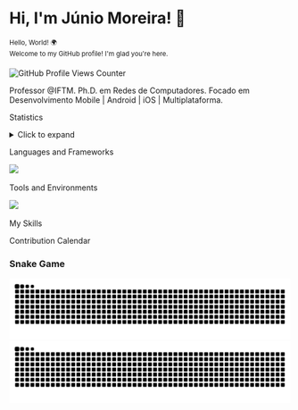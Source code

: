 # Hi, I'm Júnio Moreira! 👋

<sup>Hello, World! 🌍  
Welcome to my GitHub profile! I'm glad you're here.</sup>

![GitHub Profile Views Counter](https://komarev.com/ghpvc/?username=Junio-Moreira&color=blue)

Professor @IFTM. Ph.D. em Redes de Computadores. Focado em Desenvolvimento Mobile | Android | iOS | Multiplataforma.

Statistics
<details>
  <summary>Click to expand</summary>

  ![Suas Estatísticas GitHub](https://github-readme-stats.vercel.app/api?username=Junio-Moreira&show_icons=true&theme=transparent)
  
  ![Linguagens mais usadas](https://github-readme-stats.vercel.app/api/top-langs/?username=Junio-Moreira&layout=compact)

  [![Top Langs](https://github-readme-stats.vercel.app/api/top-langs/?username=Junio-Moreira&langs_count=8&layout=donut&hide=html,css,fluent,scss,stylus&theme=transparent)](https://github.com/anuraghazra/github-readme-stats)

[![GitHub Streak](https://streak-stats.demolab.com?user=Junio-Moreira&theme=transparent)](https://git.io/streak-stats)

<a href="https://gitroll.io/profile/up0e9TqeuU8RIZdY0PYx07zrDEXi2" target="_blank"><img src="https://gitroll.io/api/badges/profiles/v1/up0e9TqeuU8RIZdY0PYx07zrDEXi2" alt="GitRoll Profile Badge"/></a>

![Moe Counter](https://count.getloli.com/get/@Junio-Moreira)

![](https://hit.yhype.me/github/profile?user_id=26019675)

  
</details>

Languages and Frameworks

<p align="left">
  <a href="https://skillicons.dev">
    <img src="https://skillicons.dev/icons?i=kotlin,dart,python,java,nodejs,mysql" />
  </a>
</p>

Tools and Environments

<p align="left">
  <a href="https://skillicons.dev">
    <img src="https://skillicons.dev/icons?i=androidstudio,idea,vscode,docker,matlab,firebase" />
  </a>
</p>


My Skills


Contribution Calendar

### Snake Game
![GitHub Snake Light](https://github.com/Junio-Moreira/Junio-Moreira/blob/output/github-contribution-grid-snake.svg#gh-light-mode-only)
![GitHub Snake Dark](https://github.com/Junio-Moreira/Junio-Moreira/blob/output/github-contribution-grid-snake-dark.svg#gh-dark-mode-only)



<!---
Junio-Moreira/Junio-Moreira is a ✨ special ✨ repository because its `README.md` (this file) appears on your GitHub profile.
You can click the Preview link to take a look at your changes.
- 👋 Hi, I’m @Junio-Moreira
- 👀 I’m interested in ...
- 🌱 I’m currently learning ...
- 💞️ I’m looking to collaborate on ...
- 📫 How to reach me ...
- 😄 Pronouns: ...
- ⚡ Fun fact: ...
--->
